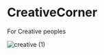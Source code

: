 # CreativeCorner
For Creative peoples

![creative (1)](https://user-images.githubusercontent.com/84375918/151791803-1f92e6ea-c75f-4276-90d9-fae0af87a689.png)
